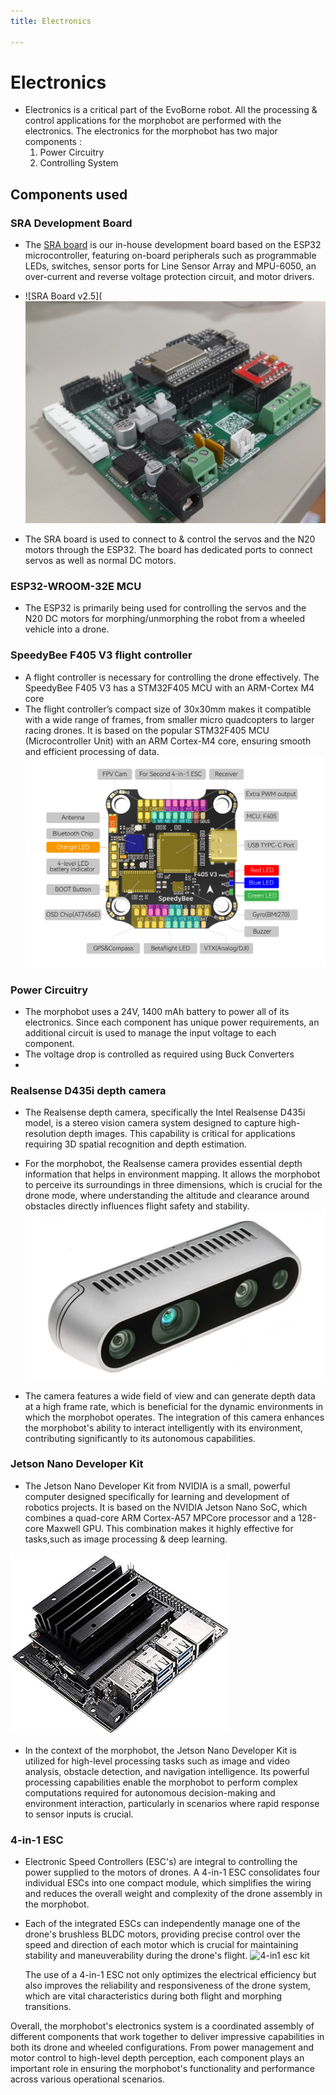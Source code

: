 ```yaml
---
title: Electronics

---
```


# Electronics


 - Electronics is a critical part of the EvoBorne robot. All the processing & control applications for the morphobot are performed with the electronics. The electronics for the morphobot has two major components : 
    1. Power Circuitry
    2. Controlling System

## Components used

### **SRA Development Board**
- The [SRA board](https://github.com/SRA-VJTI/sra-board-hardware-design) is our in-house development board based on the ESP32 microcontroller, featuring on-board peripherals such as programmable LEDs, switches, sensor ports for Line Sensor Array and MPU-6050, an over-current and reverse voltage protection circuit, and motor drivers. 
- ![SRA Board v2.5](![sra-board-24-image](../assets/SRA_Board.jpg)


- The SRA board is used to connect to & control the servos and the N20 motors through the ESP32. The board has dedicated ports to connect servos as well as normal DC motors. 



### **ESP32-WROOM-32E MCU**
- The ESP32 is primarily being used for controlling the servos and the N20 DC motors for morphing/unmorphing the robot from a wheeled vehicle into a drone. 


### SpeedyBee F405 V3 flight controller
- A flight controller is necessary for controlling the drone effectively. The SpeedyBee F405 V3 has a STM32F405 MCU with an ARM-Cortex M4 core 
- The flight controller’s compact size of 30x30mm makes it compatible with a wide range of frames, from smaller micro quadcopters to larger racing drones. It is based on the popular STM32F405 MCU (Microcontroller Unit) with an ARM Cortex-M4 core, ensuring smooth and efficient processing of data. 
 ![Screenshot from 2024-04-24 10-28-56](../assets/SpeedyBee%20F405%20Flight_Controller.png)


### Power Circuitry
- The morphobot uses a 24V, 1400 mAh battery to power all of its electronics. Since each component has unique power requirements, an additional circuit is used to manage the input voltage to each component.
- The voltage drop is controlled as required using Buck Converters
- 

### Realsense D435i depth camera
- The Realsense depth camera, specifically the Intel Realsense D435i model, is a stereo vision camera system designed to capture high-resolution depth images. This capability is critical for applications requiring 3D spatial recognition and depth estimation.
- For the morphobot, the Realsense camera provides essential depth information that helps in environment mapping. It allows the morphobot to perceive its surroundings in three dimensions, which is crucial for the drone mode, where understanding the altitude and clearance around obstacles directly influences flight safety and stability.
 ![realsense d435i img](../assets/Realsense%20Camera.jpg)

- The camera features a wide field of view and can generate depth data at a high frame rate, which is beneficial for the dynamic environments in which the morphobot operates. The integration of this camera enhances the morphobot's ability to interact intelligently with its environment, contributing significantly to its autonomous capabilities.

### Jetson Nano Developer Kit
- The Jetson Nano Developer Kit from NVIDIA is a small, powerful computer designed specifically for learning and development of robotics projects. It is based on the NVIDIA Jetson Nano SoC, which combines a quad-core ARM Cortex-A57 MPCore processor and a 128-core Maxwell GPU. This combination makes it highly effective for tasks,such as image processing & deep learning.
    
![jetson_nano](../assets/Jetson%20Nano%20.jpg)

- In the context of the morphobot, the Jetson Nano Developer Kit is utilized for high-level processing tasks such as image and video analysis, obstacle detection, and navigation intelligence. Its powerful processing capabilities enable the morphobot to perform complex computations required for autonomous decision-making and environment interaction, particularly in scenarios where rapid response to sensor inputs is crucial.

### 4-in-1 ESC
- Electronic Speed Controllers (ESC's) are integral to controlling the power supplied to the motors of drones. A 4-in-1 ESC consolidates four individual ESCs into one compact module, which simplifies the wiring and reduces the overall weight and complexity of the drone assembly in the morphobot.
- Each of the integrated ESCs can independently manage one of the drone's brushless BLDC motors, providing precise control over the speed and direction of each motor which is crucial for maintaining stability and maneuverability during the drone's flight.
![4-in1 esc kit](https://hackmd.io/_uploads/H1dgJ0PWA.jpg)

    The use of a 4-in-1 ESC not only optimizes the electrical efficiency but also improves the reliability and responsiveness of the drone system, which are vital characteristics during both flight and morphing transitions.

Overall, the morphobot's electronics system is a coordinated assembly of different components that work together to deliver impressive capabilities in both its drone and wheeled configurations. From power management and motor control to high-level  depth perception, each component plays an important role in ensuring the morphobot's functionality and performance across various operational scenarios.
